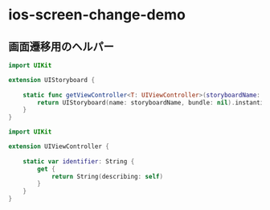 # ios-screen-change-demo

## 画面遷移用のヘルパー

```swift:UIStoryboard.swift
import UIKit

extension UIStoryboard {
    
    static func getViewController<T: UIViewController>(storyboardName: String, identifier: String) -> T? {
        return UIStoryboard(name: storyboardName, bundle: nil).instantiateViewController(withIdentifier: identifier) as? T
    }
}
```

```swift:UIViewController.swift
import UIKit

extension UIViewController {
    
    static var identifier: String {
        get {
            return String(describing: self)
        }
    }
}
```
